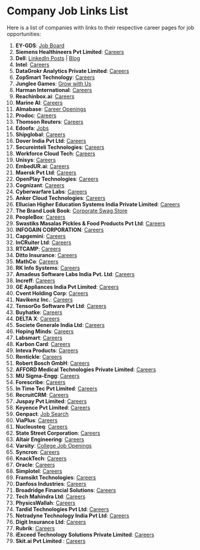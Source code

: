 # Company Job Links List

Here is a list of companies with links to their respective career pages for job opportunities:

1. **EY-GDS**: [Job Board](https://eyglobal.yello.co/job_boards/c1riT--B2O-KySgYWsZO1Q?locale=en)
2. **Siemens Healthineers Pvt Limited**: [Careers](https://jobs.siemens-healthineers.com/careers)
3. **Dell**: [LinkedIn Posts](https://www.linkedin.com/company/delltechnologies/posts/?feedView=all) | [Blog](https://www.dell.com/en-us/blog/tags/rsa/)
4. **Intel**: [Careers](https://jobs.intel.com/en)
5. **DataGrokr Analytics Private Limited**: [Careers](https://datagrokr.com/career/)
6. **ZopSmart Technology**: [Careers](https://zopsmart.com/careers/)
7. **Junglee Games**: [Grow with Us](https://www.jungleegames.com/grow.php)
8. **Harman International**: [Careers](https://jobs.harman.com/en_US/careers/SearchJobs?202=59341&listFilterMod)
9. **Reachinbox.ai**: [Careers](https://careers.outbox.vc/)
10. **Marine AI**: [Careers](https://marianaai.com/)
11. **Almabase**: [Career Openings](https://www.almabase.com/careers#openings)
12. **Prodoc**: [Careers](https://www.prodoc.io/company/careers)
13. **Thomson Reuters**: [Careers](https://careers.thomsonreuters.com/us/en/search-results)
14. **Edoofa**: [Jobs](https://www.instahyre.com/jobs-at-edoofa/)
15. **Shipglobal**: [Careers](https://shipglobal.in/)
16. **Dover India Pvt Ltd**: [Careers](https://www.dovercorporation.com/about-us/careers)
17. **Secureinteli Technologies**: [Careers](https://secureinteli.com/career/)
18. **Workforce Cloud Tech**: [Careers](https://cloudtechservices.com/careers/)
19. **Unisys**: [Careers](https://www.unisys.com/careers/)
20. **EmbedUR.ai**: [Careers](https://www.embedur.ai/careers/)
21. **Maersk Pvt Ltd**: [Careers](https://www.maersk.com/careers)
22. **OpenPlay Technologies**: [Careers](https://www.openplaytech.com/#careers)
23. **Cognizant**: [Careers](https://careers.cognizant.com/india-en/jobs/)
24. **Cyberwarfare Labs**: [Careers](https://cyberwarfare.live/career/)
25. **Anker Cloud Technologies**: [Careers](https://www.ankercloud.com/careers/open-positions)
26. **Ellucian Higher Education Systems India Private Limited**: [Careers](https://careers.ellucian.com/jobs)
27. **The Brand Look Book**: [Corporate Swag Store](https://corporateswagstore.com/?srsltid=AfmBOoq3eCPqMW0mE3kJn30zuaS5f0Wtpy4PkN31h-1SDZwWbuj3Th3G)
28. **PeopleBox**: [Careers](https://www.peoplebox.ai/careers/)
29. **Swastiks Masalas Pickles & Food Products Pvt Ltd**: [Careers](https://swastiks.com/)
30. **INFOGAIN CORPORATION**: [Careers](https://www.infogain.com/careers/listing)
31. **Capgemini**: [Careers](https://www.capgemini.com/in-en/careers/)
32. **InCRuiter Ltd**: [Careers](https://incruiter.com/careers)
33. **RTCAMP**: [Careers](https://careers.rtcamp.com/)
34. **Ditto Insurance**: [Careers](https://joinditto.freshteam.com/jobs)
35. **MathCo**: [Careers](https://mathco.com/explore-roles/)
36. **RK Info Systems**: [Careers](https://www.rkinfosystems.in/)
37. **Amadeus Software Labs India Pvt. Ltd**: [Careers](https://jobs.amadeus.com/career-areas)
38. **Increff**: [Careers](https://www.increff.com/careers/)
39. **GE Appliances India Pvt Limited**: [Careers](https://careers.geappliances.com/)
40. **Cvent Holding Corp**: [Careers](https://careers.cvent.com/)
41. **Navikenz Inc.**: [Careers](https://navikenz.com/opportunity/)
42. **TensorGo Software Pvt Ltd**: [Careers](https://www.tensorgo.com/careers/)
43. **Buyhatke**: [Careers](https://compare.buyhatke.com/company/)
44. **DELTA X**: [Careers](https://deltax.com/career/)
45. **Societe Generale India Ltd**: [Careers](https://careers.societegenerale.com/en/search)
46. **Hoping Minds**: [Careers](https://hopingminds.com/)
47. **Labsmart**: [Careers](https://www.labsmartlis.com/)
48. **Karbon Card**: [Careers](https://www.karboncard.com/)
49. **Inteva Products**: [Careers](https://www.intevaproducts.com/careers)
50. **Rentickle**: [Careers](https://www.rentickle.com/bengaluru/careers)
51. **Robert Bosch GmbH**: [Careers](https://www.bosch.com/careers/)
52. **AFFORD Medical Technologies Private Limited**: [Careers](https://affordmed.com/careers)
53. **MU Sigma-Engg**: [Careers](https://www.mu-sigma.com/career/)
54. **Forescribe**: [Careers](https://www.forescribe.ai/)
55. **In Time Tec Pvt Limited**: [Careers](https://www.intimetec.com/careers)
56. **RecruitCRM**: [Careers](https://recruitcrm.io/careers/)
57. **Juspay Pvt Limited**: [Careers](https://juspay.io/careers)
58. **Keyence Pvt Limited**: [Careers](https://www.keyence.co.in/ss/career/)
59. **Genpact**: [Job Search](https://www.genpact.com/careers/job-search)
60. **ViaPlus**: [Careers](https://viaplus.com/)
61. **Nucleusteq**: [Careers](https://nucleusteq.com/careerPage/)
62. **State Street Corporation**: [Careers](https://careers.statestreet.com/global/en)
63. **Altair Engineering**: [Careers](https://careers.statestreet.com/global/en)
64. **Varsity**: [College Job Openings](https://www.varsity.com/college-job-openings/)
65. **Syncron**: [Careers](https://www.syncron.com/careers/)
66. **KnackTech**: [Careers](https://www.knack.com/careers/)
67. **Oracle**: [Careers](https://www.oracle.com/in/careers/)
68. **Simplotel**: [Careers](https://www.simplotel.com/careers.html)
69. **Framsikt Technologies**: [Careers](https://framsikt.easycruit.com/index.html?iso=gb)
70. **Danfoss Industries**: [Careers](https://www.danfoss.com/en-in/about-danfoss/careers/)
71. **Broadridge Financial Solutions**: [Careers](https://broadridge.wd5.myworkdayjobs.com/Careers)
72. **Tech Mahindra Ltd**: [Careers](https://careers.techmahindra.com/)
73. **PhysicsWallah**: [Careers](https://www.instahyre.com/jobs-at-physicswallah/)
74. **Tardid Technologies Pvt Ltd**: [Careers](https://www.tardidtech.com/tardid-career)
75. **Netradyne Technology India Pvt Ltd**: [Careers](https://www.netradyne.com/company/careers)
76. **Digit Insurance Ltd**: [Careers](https://www.godigit.com/careers)
77. **Rubrik**: [Careers](https://www.rubrik.com/company/careers)
78. **iExceed Technology Solutions Private Limited**: [Careers](https://www.i-exceed.com/careers/)
79. **Skit.ai Pvt Limited** : [Careers](https://skit.ai/careers/)
